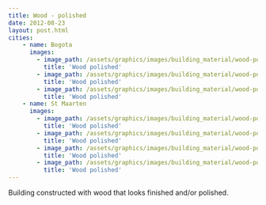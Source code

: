 ```yaml
---
title: Wood - polished 
date: 2012-08-23
layout: post.html
cities:
    - name: Bogota
      images:
        - image_path: /assets/graphics/images/building_material/wood-polished/wood_polished_bogota_01.jpg
          title: 'Wood polished'
        - image_path: /assets/graphics/images/building_material/wood-polished/wood_polished_bogota_02.jpg
          title: 'Wood polished'
        - image_path: /assets/graphics/images/building_material/wood-polished/wood_polished_bogota_03.jpg
          title: 'Wood polished'
    - name: St Maarten
      images:
        - image_path: /assets/graphics/images/building_material/wood-polished/wood_polished_st_maarten_01.png
          title: 'Wood polished'
        - image_path: /assets/graphics/images/building_material/wood-polished/wood_polished_st_maarten_02.png
          title: 'Wood polished'
        - image_path: /assets/graphics/images/building_material/wood-polished/wood_polished_st_maarten_03.png
          title: 'Wood polished'
        - image_path: /assets/graphics/images/building_material/wood-polished/wood_polished_st_maarten_04.png
          title: 'Wood polished'
---
```

Building constructed with wood that looks finished and/or polished.


